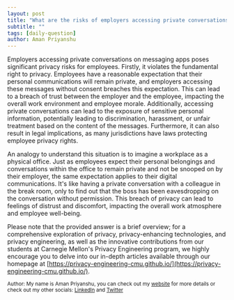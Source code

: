 ```yaml
---
layout: post
title: "What are the risks of employers accessing private conversations on messaging apps?"
subtitle: ""
tags: [daily-question]
author: Aman Priyanshu
---
```


Employers accessing private conversations on messaging apps poses significant privacy risks for employees. Firstly, it violates the fundamental right to privacy. Employees have a reasonable expectation that their personal communications will remain private, and employers accessing these messages without consent breaches this expectation. This can lead to a breach of trust between the employer and the employee, impacting the overall work environment and employee morale. Additionally, accessing private conversations can lead to the exposure of sensitive personal information, potentially leading to discrimination, harassment, or unfair treatment based on the content of the messages. Furthermore, it can also result in legal implications, as many jurisdictions have laws protecting employee privacy rights.

An analogy to understand this situation is to imagine a workplace as a physical office. Just as employees expect their personal belongings and conversations within the office to remain private and not be snooped on by their employer, the same expectation applies to their digital communications. It's like having a private conversation with a colleague in the break room, only to find out that the boss has been eavesdropping on the conversation without permission. This breach of privacy can lead to feelings of distrust and discomfort, impacting the overall work atmosphere and employee well-being.

Please note that the provided answer is a brief overview; for a comprehensive exploration of privacy, privacy-enhancing technologies, and privacy engineering, as well as the innovative contributions from our students at Carnegie Mellon's Privacy Engineering program, we highly encourage you to delve into our in-depth articles available through our homepage at [https://privacy-engineering-cmu.github.io/](https://privacy-engineering-cmu.github.io/).

<small>Author: My name is Aman Priyanshu, you can check out my [website](https://amanpriyanshu.github.io/) for more details or check out my other socials: [LinkedIn](https://www.linkedin.com/in/aman-priyanshu/) and [Twitter](https://twitter.com/AmanPriyanshu6)</small>
